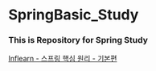 # SpringBasic_Study
<h3> This is Repository for Spring Study </h3>

<a href = "https://www.inflearn.com/course/%EC%8A%A4%ED%94%84%EB%A7%81-%ED%95%B5%EC%8B%AC-%EC%9B%90%EB%A6%AC-%EA%B8%B0%EB%B3%B8%ED%8E%B8/dashboard">Inflearn - 스프링 핵심 원리 - 기본편</a>

